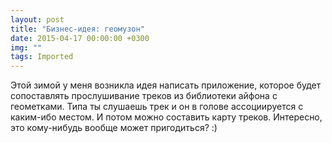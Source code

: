 ```yaml
---
layout: post
title: "Бизнес-идея: геомузон"
date: 2015-04-17 00:00:00 +0300
img: ""
tags: Imported
---
```


Этой зимой у меня возникла идея написать приложение, которое будет сопоставлять прослушивание треков из библиотеки айфона с геометками.
Типа ты слушаешь трек и он в голове ассоциируется с каким-ибо местом. И потом можно составить карту треков. Интересно, это кому-нибудь вообще может пригодиться? :)